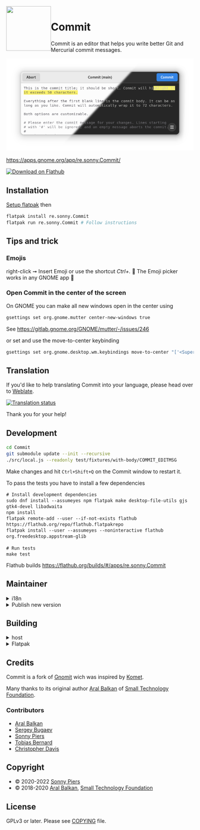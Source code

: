 <img style="vertical-align: middle;" src="data/icons/re.sonny.Commit.svg" width="120" height="120" align="left">

# Commit

Commit is an editor that helps you write better Git and Mercurial commit messages.<img style="vertical-align: middle;" src="data/icons/re.sonny.Commit-symbolic.svg" width="16" height="16">

![screenshot](data/screenshots/editor.png)

https://apps.gnome.org/app/re.sonny.Commit/

<a href='https://flathub.org/apps/details/re.sonny.Commit'><img width='180' height='60' alt='Download on Flathub' src='https://flathub.org/assets/badges/flathub-badge-en.svg'/></a>

## Installation

[Setup flatpak](https://flatpak.org/setup/) then

```sh
flatpak install re.sonny.Commit
flatpak run re.sonny.Commit # Follow instructions
```

## Tips and trick

### Emojis

right-click ➞ Insert Emoji or use the shortcut _Ctrl+._ 🎉️
The Emoji picker works in any GNOME app 👣️

### Open Commit in the center of the screen

On GNOME you can make all new windows open in the center using

```sh
gsettings set org.gnome.mutter center-new-windows true
```

See https://gitlab.gnome.org/GNOME/mutter/-/issues/246

or set and use the move-to-center keybinding

```sh
gsettings set org.gnome.desktop.wm.keybindings move-to-center "['<Super><Control><Shift>Space']"
```

</details>

## Translation

If you'd like to help translating Commit into your language, please head over to [Weblate](https://hosted.weblate.org/engage/commit/).

<a href="https://hosted.weblate.org/engage/commit/">
  <img src="https://hosted.weblate.org/widgets/commit/-/commit/multi-auto.svg" alt="Translation status" />
</a>

Thank you for your help!

## Development

```sh
cd Commit
git submodule update --init --recursive
./src/local.js --readonly test/fixtures/with-body/COMMIT_EDITMSG
```

Make changes and hit `Ctrl+Shift+Q` on the Commit window to restart it.

To pass the tests you have to install a few dependencies

```
# Install development dependencies
sudo dnf install --assumeyes npm flatpak make desktop-file-utils gjs gtk4-devel libadwaita
npm install
flatpak remote-add --user --if-not-exists flathub https://flathub.org/repo/flathub.flatpakrepo
flatpak install --user --assumeyes --noninteractive flathub org.freedesktop.appstream-glib

# Run tests
make test
```

Flathub builds https://flathub.org/builds/#/apps/re.sonny.Commit

## Maintainer

<details>

  <summary>i18n</summary>

```sh
# To update the pot file
# xgettext -f po/POTFILES -o po/re.sonny.Commit.pot --no-wrap -cTRANSLATORS --from-code=UTF-8
# sed -i "s/Project-Id-Version: PACKAGE VERSION/Project-Id-Version: re.sonny.Commit/" po/re.sonny.Commit.pot
meson compile re.sonny.Commit-pot -C _build


# To create a translation
# msginit -i po/re.sonny.Commit.pot -o po/fr.po -l fr_FR.UTF-8
echo -n " fr" >> po/LINGUAS
meson compile re.sonny.Commit-update-po -C _build

# To update translations
# msgmerge -U po/*.po po/re.sonny.Commit.pot
meson compile re.sonny.Commit-update-po -C _build
```

See https://github.com/sonnyp/Commit/pull/14#issuecomment-894070878

</details>

<details>

<summary>Publish new version</summary>

- `meson compile re.sonny.Commit-update-po -C _build`
- Update version in `meson.build`
- git tag
- flathub

</details>

## Building

<details>
  <summary>host</summary>

```sh
cd Commit
meson --prefix $PWD/install build
ninja -C build install
```

</details>

<details>
  <summary>Flatpak</summary>

Use [GNOME Builder](https://wiki.gnome.org/Apps/Builder) or

```sh
cd Commit
flatpak-builder --user --force-clean --repo=repo --install-deps-from=flathub flatpak re.sonny.Commit.json
flatpak --user remote-add --no-gpg-verify --if-not-exists Commit repo
flatpak --user install --reinstall --assumeyes Commit re.sonny.Commit
```

</details>

## Credits

Commit is a fork of [Gnomit](https://github.com/small-tech/gnomit/) wich was inspired by [Komet](https://github.com/zorgiepoo/Komet).

Many thanks to its original author [Aral Balkan](https://ar.al) of [Small Technology Foundation](https://small-tech.org).

### Contributors

- [Aral Balkan](https://ar.al)
- [Sergey Bugaev](https://floss.social/@bugaevc)
- [Sonny Piers](https://github.com/sonnyp)
- [Tobias Bernard](https://tobiasbernard.com/)
- [Christopher Davis](https://social.libre.fi/brainblasted)

## Copyright

- © 2020-2022 [Sonny Piers](https://github.com/sonnyp)
- © 2018-2020 [Aral Balkan](https://ar.al), [Small Technology Foundation](https://small-tech.org)

## License

GPLv3 or later. Please see [COPYING](COPYING) file.
